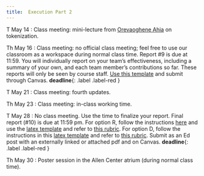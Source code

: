 ```yaml
---
title:  Execution Part 2
---
```


T May 14
: Class meeting: mini-lecture from [Orevaoghene Ahia](https://orevaahia.github.io/) on tokenization.

Th May 16
: Class meeting:  no official class meeting; feel free to use our classroom as a workspace during normal class time.  Report #9 is due at 11:59.  You will individually report on your team’s effectiveness, including a summary of your own, and each team member’s contributions so far.  These reports will only be seen by course staff.  [Use this template](https://www.overleaf.com/read/kypkrmpbgsvz) and submit through Canvas.  **deadline**{: .label .label-red }

T May 21
: Class meeting: fourth updates.

Th May 23
: Class meeting:  in-class working time.

T May 28
: No class meeting.  Use the time to finalize your report.  Final report (#10) is due at 11:59 pm.  For option R, follow the instructions [here](../assets/docs/project-R-481N.pdf) and use the [latex template](../assets/templates/project-R-481N.tgz) and refer to [this rubric](../assets/docs/project-R-rubric.pdf).   For option D, follow the instructions in this [latex template](../assets/templates/project-D-481N.tgz) and refer to [this rubric](../assets/docs/project-D-rubric.pdf).   Submit as an Ed post with an externally linked or attached pdf and on Canvas. **deadline**{: .label .label-red }

Th May 30
:  Poster session in the Allen Center atrium (during normal class time).
